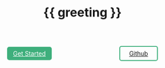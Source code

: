 <div class="wrapper">

<h1 id="title">{{ greeting }}</h1>

<div class="button-wrapper">
<a href="./get-started" class="get-started">
Get Started</a>
<a href="https://github.com/itsjustlogan/microncss"  target="_blank" class="github">
Github</a>
</div>

</div>

<script setup>

  const greeting = 'MicronCSS the mini CSS utility for rapidly building sites that look great!'
</script>

<style>

#title {
  text-align: center;
}

.wrapper {
  margin-top: 15em;
}

.button-wrapper {
  padding-block: 3em;
  display: flex;
}

.get-started {
  color: white;
  background-color: #3EAF7C;
  padding-block: 0.5em;
  padding-left: 1em;
  padding-right: 1em;
  border-radius: 5px;
  margin: auto;
}

.github {
  padding-block: 0.5em;
  padding-left: 1.5em;
  padding-right: 1.5em;
  border: solid #3EAF7C 2px;
  border-radius: 5px;
  margin: auto;
}

</style>
